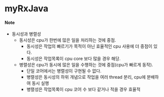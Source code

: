 # myRxJava
#### Note
- 동시성과 병렬성
  - 동시성은 cpu가 한번에 많은 일을 처리하는 것에 중점.
    - 동시성은 작업의 빠르기가 목적이 아닌 효율적인 cpu 사용에 더 중점이 있다.
    - 동시성은 작업목록이 cpu core 보다 많을 경우 해당.
  - 병렬성은 cpu가 동시에 많은 일을 수행하는 것에 중점(cpu가 빠르게 동작).
    - 단일 코어에서는 병렬성이 구현될 수 없다.
    - 병렬성은 동시성의 하위 개념으로 작업을 여러 thread 분리, cpu에 분배하여 동시 실행
    - 병렬성은 작업목록이 cpu 코어 수 보다 같거나 적을 경우 효율적